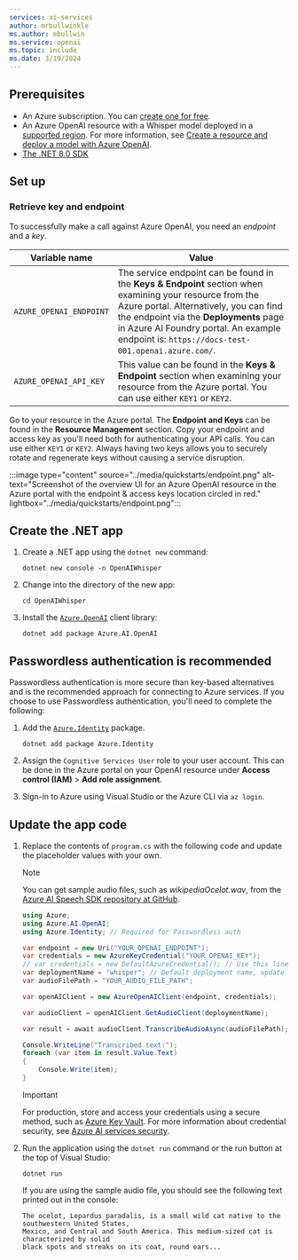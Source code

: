 ```yaml
---
services: ai-services
author: mrbullwinkle
ms.author: mbullwin
ms.service: openai
ms.topic: include
ms.date: 3/19/2024
---
```


## Prerequisites

- An Azure subscription. You can [create one for free](https://azure.microsoft.com/free/cognitive-services?azure-portal=true).
- An Azure OpenAI resource with a Whisper model deployed in a [supported region](../concepts/models.md#whisper-models). For more information, see [Create a resource and deploy a model with Azure OpenAI](../how-to/create-resource.md).
- [The .NET 8.0 SDK](https://dotnet.microsoft.com/en-us/download)

## Set up

### Retrieve key and endpoint

To successfully make a call against Azure OpenAI, you need an *endpoint* and a *key*.

|Variable name | Value |
|--------------------------|-------------|
| `AZURE_OPENAI_ENDPOINT`               | The service endpoint can be found in the **Keys & Endpoint** section when examining your resource from the Azure portal. Alternatively, you can find the endpoint via the **Deployments** page in Azure AI Foundry portal. An example endpoint is: `https://docs-test-001.openai.azure.com/`.|
| `AZURE_OPENAI_API_KEY` | This value can be found in the **Keys & Endpoint** section when examining your resource from the Azure portal. You can use either `KEY1` or `KEY2`.|

Go to your resource in the Azure portal. The **Endpoint and Keys** can be found in the **Resource Management** section. Copy your endpoint and access key as you'll need both for authenticating your API calls. You can use either `KEY1` or `KEY2`. Always having two keys allows you to securely rotate and regenerate keys without causing a service disruption.

:::image type="content" source="../media/quickstarts/endpoint.png" alt-text="Screenshot of the overview UI for an Azure OpenAI resource in the Azure portal with the endpoint & access keys location circled in red." lightbox="../media/quickstarts/endpoint.png":::

## Create the .NET app

1. Create a .NET app using the `dotnet new` command:

    ```dotnetcli
    dotnet new console -n OpenAIWhisper
    ```

1. Change into the directory of the new app:

    ```dotnetcli
    cd OpenAIWhisper
    ```

1. Install the [`Azure.OpenAI`](https://www.nuget.org/packages/Azure.AI.OpenAI/) client library:

    ```dotnetcli
    dotnet add package Azure.AI.OpenAI
    ```

## Passwordless authentication is recommended

Passwordless authentication is more secure than key-based alternatives and is the recommended approach for connecting to Azure services. If you choose to use Passwordless authentication, you'll need to complete the following:

1. Add the [`Azure.Identity`](https://www.nuget.org/packages/Azure.Identity) package.

    ```dotnetcli
    dotnet add package Azure.Identity
    ```

1. Assign the `Cognitive Services User` role to your user account. This can be done in the Azure portal on your OpenAI resource under **Access control (IAM)** > **Add role assignment**.
1. Sign-in to Azure using Visual Studio or the Azure CLI via `az login`.

## Update the app code

1. Replace the contents of `program.cs` with the following code and update the placeholder values with your own.

    > [!NOTE]
    > You can get sample audio files, such as *wikipediaOcelot.wav*, from the [Azure AI Speech SDK repository at GitHub](https://github.com/Azure-Samples/cognitive-services-speech-sdk/tree/master/sampledata/audiofiles).
    
    ```csharp
    using Azure;
    using Azure.AI.OpenAI;
    using Azure.Identity; // Required for Passwordless auth
    
    var endpoint = new Uri("YOUR_OPENAI_ENDPOINT");
    var credentials = new AzureKeyCredential("YOUR_OPENAI_KEY");
    // var credentials = new DefaultAzureCredential(); // Use this line for Passwordless auth
    var deploymentName = "whisper"; // Default deployment name, update with your own if necessary
    var audioFilePath = "YOUR_AUDIO_FILE_PATH";
    
    var openAIClient = new AzureOpenAIClient(endpoint, credentials);
    
    var audioClient = openAIClient.GetAudioClient(deploymentName);
    
    var result = await audioClient.TranscribeAudioAsync(audioFilePath);
    
    Console.WriteLine("Transcribed text:");
    foreach (var item in result.Value.Text)
    {
        Console.Write(item);
    }
    ```

    > [!IMPORTANT]
    > For production, store and access your credentials using a secure method, such as [Azure Key Vault](/azure/key-vault/general/overview). For more information about credential security, see [Azure AI services security](../../security-features.md).

1. Run the application using the `dotnet run` command or the run button at the top of Visual Studio:

    ```dotnetcli
    dotnet run
    ```

    If you are using the sample audio file, you should see the following text printed out in the console:

    ```text
    The ocelot, Lepardus paradalis, is a small wild cat native to the southwestern United States, 
    Mexico, and Central and South America. This medium-sized cat is characterized by solid 
    black spots and streaks on its coat, round ears...
    ```
    